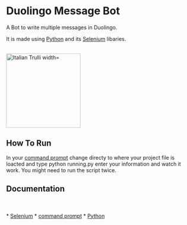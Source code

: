 # Duolingo Message Bot
A Bot to write multiple messages in Duolingo.
<p> It is made using <a href="https://www.python.org/">Python</a> and its <a href="https://www.selenium.dev/">Selenium</a> libaries.<p>
<br>
<img src="https://user-images.githubusercontent.com/92409958/147128603-907d30b2-19b9-4154-8491-8b22456feb8b.png" alt="Italian Trulli width="200" height="200"">

 ## How To Run
In your <a href="https://docs.microsoft.com/en-us/windows-server/administration/windows-commands/windows-commands">command prompt</a> change directy to where your project file is loacted and type python running.py enter your information and watch it work. You might need to run the script twice.  
  ## Documentation
 <br>
 
 <br>
 * <a href="https://selenium-python.readthedocs.io/">Selenium</a>
 * <a href="https://docs.microsoft.com/en-us/windows-server/administration/windows-commands/windows-commands">command prompt</a>
 * <a href="https://www.python.org/">Python</a>
 
 
